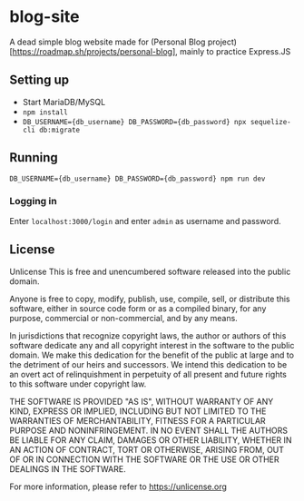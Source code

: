 # blog-site
A dead simple blog website made for (Personal Blog project)[https://roadmap.sh/projects/personal-blog], mainly to practice Express.JS

## Setting up
- Start MariaDB/MySQL
- `npm install`
- `DB_USERNAME={db_username} DB_PASSWORD={db_password} npx sequelize-cli db:migrate`

## Running
`DB_USERNAME={db_username} DB_PASSWORD={db_password} npm run dev`

### Logging in
Enter `localhost:3000/login` and enter `admin` as username and password.

## License
Unlicense
This is free and unencumbered software released into the public domain.

Anyone is free to copy, modify, publish, use, compile, sell, or
distribute this software, either in source code form or as a compiled
binary, for any purpose, commercial or non-commercial, and by any
means.

In jurisdictions that recognize copyright laws, the author or authors
of this software dedicate any and all copyright interest in the
software to the public domain. We make this dedication for the benefit
of the public at large and to the detriment of our heirs and
successors. We intend this dedication to be an overt act of
relinquishment in perpetuity of all present and future rights to this
software under copyright law.

THE SOFTWARE IS PROVIDED "AS IS", WITHOUT WARRANTY OF ANY KIND,
EXPRESS OR IMPLIED, INCLUDING BUT NOT LIMITED TO THE WARRANTIES OF
MERCHANTABILITY, FITNESS FOR A PARTICULAR PURPOSE AND NONINFRINGEMENT.
IN NO EVENT SHALL THE AUTHORS BE LIABLE FOR ANY CLAIM, DAMAGES OR
OTHER LIABILITY, WHETHER IN AN ACTION OF CONTRACT, TORT OR OTHERWISE,
ARISING FROM, OUT OF OR IN CONNECTION WITH THE SOFTWARE OR THE USE OR
OTHER DEALINGS IN THE SOFTWARE.

For more information, please refer to <https://unlicense.org>
